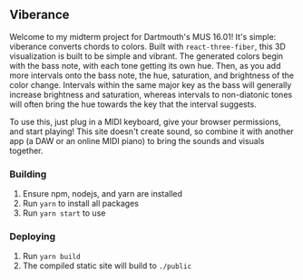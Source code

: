 ## Viberance

Welcome to my midterm project for Dartmouth's MUS 16.01! It's simple: viberance converts chords to colors. Built with `react-three-fiber`, this 3D visualization is built to be simple and vibrant. The generated colors begin with the bass note, with each tone getting its own hue. Then, as you add more intervals onto the bass note, the hue, saturation, and brightness of the color change. Intervals within the same major key as the bass will generally increase brightness and saturation, whereas intervals to non-diatonic tones will often bring the hue towards the key that the interval suggests.

To use this, just plug in a MIDI keyboard, give your browser permissions, and start playing! This site doesn't create sound, so combine it with another app (a DAW or an online MIDI piano) to bring the sounds and visuals together.

### Building

1. Ensure npm, nodejs, and yarn are installed
2. Run `yarn` to install all packages
3. Run `yarn start` to use

### Deploying

1. Run `yarn build`
2. The compiled static site will build to `./public`
